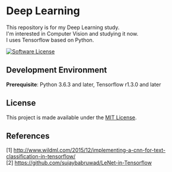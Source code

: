 # Deep Learning
This repository is for my Deep Learning study.  
I'm interested in Computer Vision and studying it now.  
I uses Tensorflow based on Python.

[![Software License](https://img.shields.io/badge/license-MIT-brightgreen.svg?style=flat-square)](LICENSE)

## Development Environment
__Prerequisite__: Python 3.6.3 and later, 
                  Tensorflow r1.3.0 and later

## License

This project is made available under the [MIT License](https://github.com/asyncbridge/honeybeee/blob/master/LICENSE).

## References

[1] http://www.wildml.com/2015/12/implementing-a-cnn-for-text-classification-in-tensorflow/  
[2] https://github.com/sujaybabruwad/LeNet-in-Tensorflow
